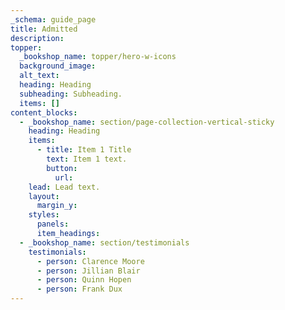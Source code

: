 ```yaml
---
_schema: guide_page
title: Admitted
description:
topper:
  _bookshop_name: topper/hero-w-icons
  background_image:
  alt_text:
  heading: Heading
  subheading: Subheading.
  items: []
content_blocks:
  - _bookshop_name: section/page-collection-vertical-sticky
    heading: Heading
    items:
      - title: Item 1 Title
        text: Item 1 text.
        button:
          url:
    lead: Lead text.
    layout:
      margin_y:
    styles:
      panels:
      item_headings:
  - _bookshop_name: section/testimonials
    testimonials:
      - person: Clarence Moore
      - person: Jillian Blair
      - person: Quinn Hopen
      - person: Frank Dux
---
```

